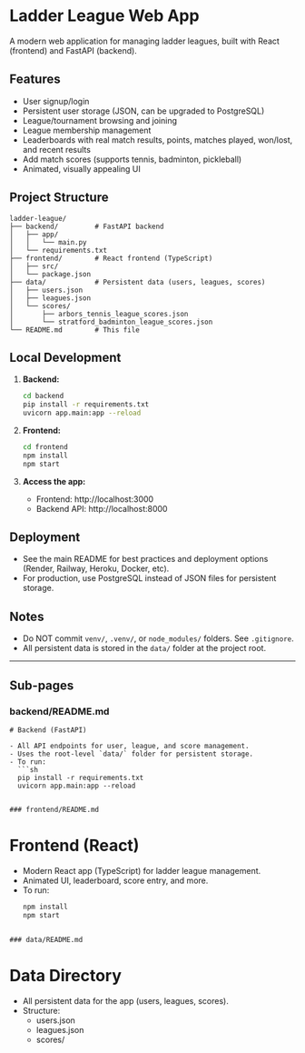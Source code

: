 # Ladder League Web App

A modern web application for managing ladder leagues, built with React (frontend) and FastAPI (backend).

## Features
- User signup/login
- Persistent user storage (JSON, can be upgraded to PostgreSQL)
- League/tournament browsing and joining
- League membership management
- Leaderboards with real match results, points, matches played, won/lost, and recent results
- Add match scores (supports tennis, badminton, pickleball)
- Animated, visually appealing UI

## Project Structure

```
ladder-league/
├── backend/         # FastAPI backend
│   ├── app/
│   │   └── main.py
│   └── requirements.txt
├── frontend/        # React frontend (TypeScript)
│   ├── src/
│   └── package.json
├── data/            # Persistent data (users, leagues, scores)
│   ├── users.json
│   ├── leagues.json
│   └── scores/
│       ├── arbors_tennis_league_scores.json
│       └── stratford_badminton_league_scores.json
└── README.md        # This file
```

## Local Development

1. **Backend:**
   ```sh
   cd backend
   pip install -r requirements.txt
   uvicorn app.main:app --reload
   ```

2. **Frontend:**
   ```sh
   cd frontend
   npm install
   npm start
   ```

3. **Access the app:**
   - Frontend: http://localhost:3000
   - Backend API: http://localhost:8000

## Deployment
- See the main README for best practices and deployment options (Render, Railway, Heroku, Docker, etc).
- For production, use PostgreSQL instead of JSON files for persistent storage.

## Notes
- Do NOT commit `venv/`, `.venv/`, or `node_modules/` folders. See `.gitignore`.
- All persistent data is stored in the `data/` folder at the project root.

---

## Sub-pages

### backend/README.md
```
# Backend (FastAPI)

- All API endpoints for user, league, and score management.
- Uses the root-level `data/` folder for persistent storage.
- To run:
  ```sh
  pip install -r requirements.txt
  uvicorn app.main:app --reload
  ```
```

### frontend/README.md
```
# Frontend (React)

- Modern React app (TypeScript) for ladder league management.
- Animated UI, leaderboard, score entry, and more.
- To run:
  ```sh
  npm install
  npm start
  ```
```

### data/README.md
```
# Data Directory

- All persistent data for the app (users, leagues, scores).
- Structure:
  - users.json
  - leagues.json
  - scores/
```
